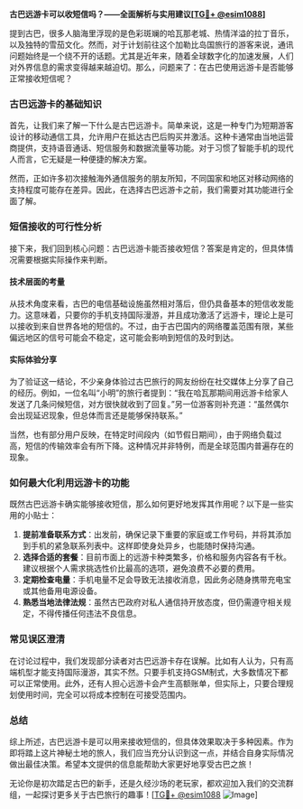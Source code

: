 **古巴远游卡可以收短信吗？——全面解析与实用建议[[TG💪+ @esim1088](https://t.me/s/esim1088)]**

提到古巴，很多人脑海里浮现的是色彩斑斓的哈瓦那老城、热情洋溢的拉丁音乐，以及独特的雪茄文化。然而，对于计划前往这个加勒比岛国旅行的游客来说，通讯问题始终是一个绕不开的话题。尤其是近年来，随着全球数字化的加速发展，人们对外界信息的需求变得越来越迫切。那么，问题来了：在古巴使用远游卡是否能够正常接收短信呢？

### 古巴远游卡的基础知识

首先，让我们来了解一下什么是古巴远游卡。简单来说，这是一种专门为短期游客设计的移动通信工具，允许用户在抵达古巴后购买并激活。这种卡通常由当地运营商提供，支持语音通话、短信服务和数据流量等功能。对于习惯了智能手机的现代人而言，它无疑是一种便捷的解决方案。

然而，正如许多初次接触海外通信服务的朋友所知，不同国家和地区对移动网络的支持程度可能存在差异。因此，在选择古巴远游卡之前，我们需要对其功能进行全面了解。

### 短信接收的可行性分析

接下来，我们回到核心问题：古巴远游卡能否接收短信？答案是肯定的，但具体情况需要根据实际操作来判断。

#### 技术层面的考量

从技术角度来看，古巴的电信基础设施虽然相对落后，但仍具备基本的短信收发能力。这意味着，只要你的手机支持国际漫游，并且成功激活了远游卡，理论上是可以接收到来自世界各地的短信的。不过，由于古巴国内的网络覆盖范围有限，某些偏远地区的信号可能会不稳定，这可能会影响到短信的及时到达。

#### 实际体验分享

为了验证这一结论，不少亲身体验过古巴旅行的网友纷纷在社交媒体上分享了自己的经历。例如，一位名叫“小明”的旅行者提到：“我在哈瓦那期间用远游卡给家人发送了几条问候短信，对方很快就收到了回复。”另一位游客则补充道：“虽然偶尔会出现延迟现象，但总体而言还是能够保持联系。”

当然，也有部分用户反映，在特定时间段内（如节假日期间），由于网络负载过高，短信的传输效率会有所下降。这种情况并非特例，而是全球范围内普遍存在的现象。

### 如何最大化利用远游卡的功能

既然古巴远游卡确实能够接收短信，那么如何更好地发挥其作用呢？以下是一些实用的小贴士：

1. **提前准备联系方式**：出发前，确保记录下重要的家庭或工作号码，并将其添加到手机的紧急联系列表中。这样即使身处异乡，也能随时保持沟通。
2. **选择合适的套餐**：目前市面上的远游卡种类繁多，价格和服务内容各有千秋。建议根据个人需求挑选性价比最高的选项，避免浪费不必要的费用。
3. **定期检查电量**：手机电量不足会导致无法接收消息，因此务必随身携带充电宝或其他备用电源设备。
4. **熟悉当地法律法规**：虽然古巴政府对私人通信持开放态度，但仍需遵守相关规定，不得传播任何违法不良信息。

### 常见误区澄清

在讨论过程中，我们发现部分读者对古巴远游卡存在误解。比如有人认为，只有高端机型才能支持国际漫游，其实不然。只要手机支持GSM制式，大多数情况下都可以正常使用。此外，还有人担心远游卡会产生高额账单，但实际上，只要合理规划使用时间，完全可以将成本控制在可接受范围内。

### 总结

综上所述，古巴远游卡是可以用来接收短信的，但具体效果取决于多种因素。作为即将踏上这片神秘土地的旅人，我们应当充分认识到这一点，并结合自身实际情况做出最佳决策。希望本文提供的信息能帮助大家更好地享受古巴之旅！

无论你是初次踏足古巴的新手，还是久经沙场的老玩家，都欢迎加入我们的交流群组，一起探讨更多关于古巴旅行的趣事！[[TG💪+ @esim1088](https://t.me/s/esim1088) ![Image](https://i.postimg.cc/4NQfJmqS/Snipaste-2025-05-13-00-14-12.png)]